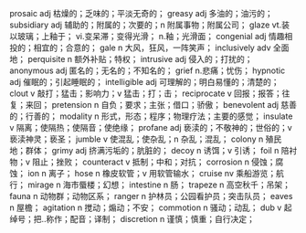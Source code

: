 prosaic adj 枯燥的；乏味的；平淡无奇的；
greasy adj 多油的；油污的；
subsidiary adj 辅助的；附属的；次要的；n 附属事物；附属公司；
glaze vt.装以玻璃；上釉于； vi.变呆滞；变得光滑； n.釉；光滑面；
congenial adj 情趣相投的；相宜的；合意的；
gale n 大风，狂风，一阵笑声；
inclusively adv 全面地；
perquisite n 额外补贴；特权；
intrusive adj 侵入的；打扰的；
anonymous adj 匿名的；无名的；不知名的；
grief n.悲痛；忧伤；
hypnotic adj 催眠的；引起睡眠的；
intelligible adj 可理解的；明白易懂的；清楚的；
clout v 敲打；猛击；影响力；v 猛击；打；击；
reciprocate v 回报；报答；往复；来回；
pretension n 自负；要求；主张；借口；骄傲；
benevolent adj 慈善的；行善的；
modality n 形式，形态；程序；物理疗法；主要的感觉；
insulate v 隔离；使隔热；使隔音；使绝缘；
profane adj 亵渎的；不敬神的；世俗的；v 亵渎神灵；亵圣；
jumble v 使混乱；使杂乱；n 杂乱；混乱；
colony n 殖民地；群体；
grimy adj 挤满污垢的；肮脏的；
decoy n 诱饵；v 引诱；
foil n 陪衬物；v 阻止；挫败；
counteract v 抵制；中和；对抗；
corrosion n 侵蚀；腐蚀；
ion n 离子；
hose n 橡皮软管；v 用软管输水；
cruise nv 乘船游览；航行；
mirage n 海市蜃楼；幻想；
intestine n 肠；
trapeze n 高空秋千；吊架；
fauna n 动物群；动物区系；
ranger n 护林员；公园看护员；突击队员；
eaves n 屋檐；
agitation n 搅动；煽动；不安；
commotion n 骚动；动乱；
dub v 起绰号；把..称作；配音；译制；
discretion n 谨慎；慎重；自行决定；